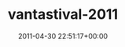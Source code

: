 ---
title:		"vantastival-2011"
type:		"upload"
description:		"TBC"
date:		"2011-04-30 22:51:17+00:00"
album:		"events"
filename:		"vantastival-2011.md"
series:		""
cl_public_id:		"events/vantastival-2011"
cl_version:		1497002565
format:		"tiff"
bytes:		5022568
width:		2560
height:		1440
exposure_mode:		"Manual"
program:		"Manual"
aperture:		"11.0"
focal_length:		"18.0 mm"
iso:		"6400"
shutter_speed:		"1/250"
metering:		"Multi-segment"
flash:		"On, Return detected"
white_balance:		"Custom"
colour_temp:		"5300"
has_crop:		"false"
orientation:		"Horizontal (normal)"
camera_model:		"NIKON D7000"
lens_info:		"18-200mm f/3.5-5.6"
artist:		"No artist info"
x_resolution:		"300"
y_resolution:		"300"
---